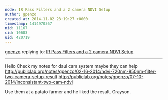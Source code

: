 ```yaml
---
node: IR Pass Filters and a 2 camera NDVI Setup
author: gpenzo
created_at: 2014-11-02 23:19:27 +0000
timestamp: 1414970367
nid: 11167
cid: 10683
uid: 420719
---
```




[gpenzo](../profile/gpenzo) replying to: [IR Pass Filters and a 2 camera NDVI Setup](../notes/dlaflash/09-21-2014/ir-pass-filters-and-a-2-camera-ndvi-setup)

----
Hello 
Check my notes for daul cam system maybe they can help
http://publiclab.org/notes/gpenzo/02-16-2014/ndvi-720nm-850nm-filter-two-camera-setup-result
http://publiclab.org/notes/gpenzo/07-10-2014/inconsistant-two-cam-ndvi

Use them at a patato farmer and he liked the result.
Grayson.
